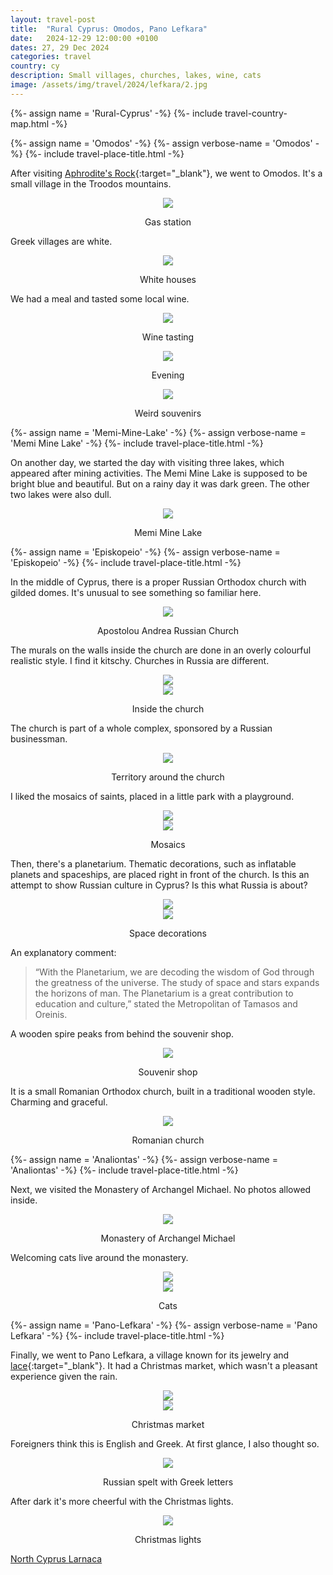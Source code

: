 ```yaml
---
layout: travel-post
title:  "Rural Cyprus: Omodos, Pano Lefkara"
date:   2024-12-29 12:00:00 +0100
dates: 27, 29 Dec 2024
categories: travel
country: cy
description: Small villages, churches, lakes, wine, cats
image: /assets/img/travel/2024/lefkara/2.jpg
---
```


{%- assign name = 'Rural-Cyprus' -%}
{%- include travel-country-map.html -%}


{%- assign name = 'Omodos' -%}
{%- assign verbose-name = 'Omodos' -%}
{%- include travel-place-title.html -%}

After visiting [Aphrodite's Rock](/travel/2024/limassol#Aphrodites-Rock){:target="_blank"}, we went to Omodos. It's a small village in the Troodos mountains.
<center>
    <img src="/assets/img/travel/2024/omodos/1.jpg" />
    <p class="image-label">Gas station</p>
</center>

Greek villages are white.
<center>
    <img src="/assets/img/travel/2024/omodos/2.jpg" />
    <p class="image-label">White houses</p>
</center>

We had a meal and tasted some local wine.
<center>
    <img src="/assets/img/travel/2024/omodos/6.jpg" />
    <p class="image-label">Wine tasting</p>
</center>

<center>
    <img src="/assets/img/travel/2024/omodos/4.jpg" />
    <p class="image-label">Evening</p>
</center>

<center>
    <img src="/assets/img/travel/2024/omodos/5.jpg" />
    <p class="image-label">Weird souvenirs</p>
</center>

{%- assign name = 'Memi-Mine-Lake' -%}
{%- assign verbose-name = 'Memi Mine Lake' -%}
{%- include travel-place-title.html -%}

On another day, we started the day with visiting three lakes, which appeared after mining activities. The Memi Mine Lake is supposed to be bright blue and beautiful. But on a rainy day it was dark green. The other two lakes were also dull.
<center>
    <img src="/assets/img/travel/2024/lefkara/1.jpg" />
    <p class="image-label">Memi Mine Lake</p>
</center>

{%- assign name = 'Episkopeio' -%}
{%- assign verbose-name = 'Episkopeio' -%}
{%- include travel-place-title.html -%}

In the middle of Cyprus, there is a proper Russian Orthodox church with gilded domes. It's unusual to see something so familiar here.
<center>
    <img src="/assets/img/travel/2024/lefkara/2.jpg" />
    <p class="image-label">Apostolou Andrea Russian Church</p>
</center>

The murals on the walls inside the church are done in an overly colourful realistic style. I find it kitschy. Churches in Russia are different.
<center>
    <img src="/assets/img/travel/2024/lefkara/4.jpg" />
    <div class="image-margin"></div>
</center>

<center>
    <img src="/assets/img/travel/2024/lefkara/5.jpg" />
    <p class="image-label">Inside the church</p>
</center>

The church is part of a whole complex, sponsored by a Russian businessman. 
<center>
    <img src="/assets/img/travel/2024/lefkara/7.jpg" />
    <p class="image-label">Territory around the church</p>
</center>

I liked the mosaics of saints, placed in a little park with a playground.
<center>
    <img src="/assets/img/travel/2024/lefkara/18.jpg" />
    <div class="image-margin"></div>
</center>
<center>
    <img src="/assets/img/travel/2024/lefkara/6.jpg" />
    <p class="image-label">Mosaics</p>
</center>

Then, there's a planetarium. Thematic decorations, such as inflatable planets and spaceships, are placed right in front of the church. Is this an attempt to show Russian culture in Cyprus? Is this what Russia is about?
<center>
    <img src="/assets/img/travel/2024/lefkara/9.jpg" />
    <div class="image-margin"></div>
</center>

<center>
    <img src="/assets/img/travel/2024/lefkara/8.jpg" />
    <p class="image-label">Space decorations</p>
</center>

An explanatory comment:
> “With the Planetarium, we are decoding the wisdom of God through the greatness of the universe. The study of space and stars expands the horizons of man. The Planetarium is a great contribution to education and culture,” stated the Metropolitan of Tamasos and Oreinis.

A wooden spire peaks from behind the souvenir shop. 
<center>
    <img src="/assets/img/travel/2024/lefkara/19.jpg" />
    <p class="image-label">Souvenir shop</p>
</center>

It is a small Romanian Orthodox church, built in a traditional wooden style. Charming and graceful.
<center>
    <img src="/assets/img/travel/2024/lefkara/10.jpg" />
    <p class="image-label">Romanian church</p>
</center>

{%- assign name = 'Analiontas' -%}
{%- assign verbose-name = 'Analiontas' -%}
{%- include travel-place-title.html -%}

Next, we visited the Monastery of Archangel Michael. No photos allowed inside.
<center>
    <img src="/assets/img/travel/2024/lefkara/11.jpg" />
    <p class="image-label">Monastery of Archangel Michael</p>
</center>

Welcoming cats live around the monastery. 
<center>
    <img src="/assets/img/travel/2024/lefkara/12.jpg" />
    <div class="image-margin"></div>
</center>

<center>
    <img src="/assets/img/travel/2024/lefkara/13.jpg" />
    <p class="image-label">Cats</p>
</center>

{%- assign name = 'Pano-Lefkara' -%}
{%- assign verbose-name = 'Pano Lefkara' -%}
{%- include travel-place-title.html -%}

Finally, we went to Pano Lefkara, a village known for its jewelry and [lace](https://en.wikipedia.org/wiki/Lefkara_lace){:target="_blank"}. It had a Christmas market, which wasn't a pleasant experience given the rain.
<center>
    <img src="/assets/img/travel/2024/lefkara/15.jpg" />
    <div class="image-margin"></div>
</center>

<center>
    <img src="/assets/img/travel/2024/lefkara/16.jpg" />
    <p class="image-label">Christmas market</p>
</center> 

Foreigners think this is English and Greek. At first glance, I also thought so.
<center>
    <img src="/assets/img/travel/2024/lefkara/14.jpg" />
    <p class="image-label">Russian spelt with Greek letters</p>
</center>

After dark it's more cheerful with the Christmas lights.
<center>
    <img src="/assets/img/travel/2024/lefkara/17.jpg" />
    <p class="image-label">Christmas lights</p>
</center>

<a class="prev" href="/travel/2024/north-cyprus">
    North Cyprus
</a>

<a class="next" href="/travel/2024/larnaca">
    Larnaca
</a>
